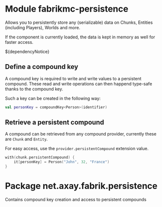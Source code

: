 # Module fabrikmc-persistence

Allows you to persistently store any (serializable) data on Chunks, Entities (including Players), Worlds and more.

If the component is currently loaded, the data is kept in memory as well for faster access.

${dependencyNotice}

## Define a compound key

A compound key is required to write and write values to a persistent compound. These read and write operations can then
happend type-safe thanks to the compound key.

Such a key can be created in the following way:

```kt
val personKey = compoundKey<Person>(identifier)
```

## Retrieve a persistent compound

A compound can be retrieved from any compound provider, currently these are `Chunk` and `Entity`.

For easy access, use the `provider.persistentCompound` extension value.

```kt
with(chunk.persistentCompound) {
    it[personKey] = Person("John", 32, "France")
}
```

# Package net.axay.fabrik.persistence

Contains compound key creation and access to persistent compounds
